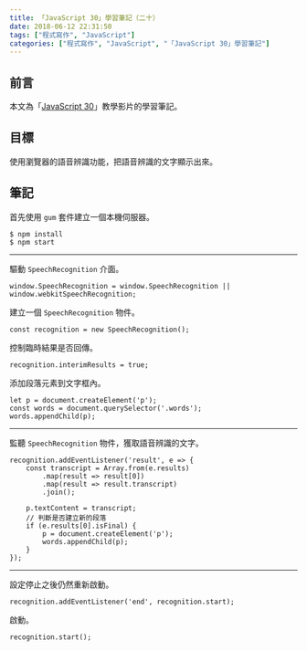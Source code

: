 ```yaml
---
title: 「JavaScript 30」學習筆記（二十）
date: 2018-06-12 22:31:50
tags: ["程式寫作", "JavaScript"]
categories: ["程式寫作", "JavaScript", "「JavaScript 30」學習筆記"]
---
```


## 前言
本文為「[JavaScript 30](https://javascript30.com/)」教學影片的學習筆記。

## 目標
使用瀏覽器的語音辨識功能，把語音辨識的文字顯示出來。

## 筆記
首先使用 `gum` 套件建立一個本機伺服器。
```
$ npm install
$ npm start
```
---
驅動 `SpeechRecognition` 介面。
```JS
window.SpeechRecognition = window.SpeechRecognition || window.webkitSpeechRecognition;
```
建立一個 `SpeechRecognition` 物件。
```JS
const recognition = new SpeechRecognition();
```
控制臨時結果是否回傳。
```JS
recognition.interimResults = true;
```
添加段落元素到文字框內。
```JS
let p = document.createElement('p');
const words = document.querySelector('.words');
words.appendChild(p);
```
---
監聽 `SpeechRecognition` 物件，獲取語音辨識的文字。
```JS
recognition.addEventListener('result', e => {
    const transcript = Array.from(e.results)
        .map(result => result[0])
        .map(result => result.transcript)
        .join();

    p.textContent = transcript;
    // 判斷是否建立新的段落
    if (e.results[0].isFinal) {
        p = document.createElement('p');
        words.appendChild(p);
    }
});
```
---
設定停止之後仍然重新啟動。
```JS
recognition.addEventListener('end', recognition.start);
```
啟動。
```JS
recognition.start();
```